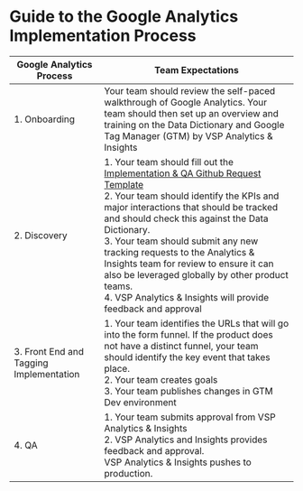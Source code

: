 # Guide to the Google Analytics Implementation Process

| Google Analytics Process | Team Expectations |
| --- | --- |
| 1. Onboarding | Your team should review the self-paced walkthrough of Google Analytics. Your team should then set up an overview and training on the Data Dictionary and Google Tag Manager (GTM) by VSP Analytics & Insights |
| 2. Discovery | 1. Your team should fill out the [Implementation & QA Github Request Template](https://github.com/department-of-veterans-affairs/va.gov-team/issues/new?assignees=joanneesteban%2C+jonwehausen%2C+nedierecel&labels=analytics-insights%2C+analytics-request&template=analytics-implementation-and-qa-request-template.md&title=Analytics+Implementation+or+QA+Support+for+%5BProduct%5D) <br> 2. Your team should identify the KPIs and major interactions that should be tracked and should check this against the Data Dictionary. <br> 3. Your team should submit any new tracking requests to the Analytics & Insights team for review to ensure it can also be leveraged globally by other product teams. <br> 4. VSP Analytics & Insights will provide feedback and approval |
| 3. Front End and Tagging Implementation | 1. Your team identifies the URLs that will go into the form funnel. If the product does not have a distinct funnel, your team should identify the key event that takes place. <br> 2. Your team creates goals <br> 3. Your team publishes changes in GTM Dev environment |
| 4. QA | 1. Your team submits approval from VSP Analytics & Insights <br> 2. VSP Analytics and Insights provides feedback and approval. <br> VSP Analytics & Insights pushes to production. |
